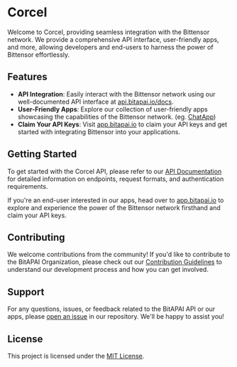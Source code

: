 # Corcel

Welcome to Corcel, providing seamless integration with the Bittensor network. We provide a comprehensive API interface, user-friendly apps, and more, allowing developers and end-users to harness the power of Bittensor effortlessly.

## Features

- **API Integration**: Easily interact with the Bittensor network using our well-documented API interface at [api.bitapai.io/docs](https://api.bitapai.io/docs).
- **User-Friendly Apps**: Explore our collection of user-friendly apps showcasing the capabilities of the Bittensor network. (eg. [ChatApp](https://chat.bitapai.io))
- **Claim Your API Keys**: Visit [app.bitapai.io](https://app.bitapai.io) to claim your API keys and get started with integrating Bittensor into your applications.

## Getting Started

To get started with the Corcel API, please refer to our [API Documentation](https://api.bitapai.io/docs) for detailed information on endpoints, request formats, and authentication requirements.

If you're an end-user interested in our apps, head over to [app.bitapai.io](https://app.bitapai.io) to explore and experience the power of the Bittensor network firsthand and claim your API keys.

## Contributing

We welcome contributions from the community! If you'd like to contribute to the BitAPAI Organization, please check out our [Contribution Guidelines](CONTRIBUTING.md) to understand our development process and how you can get involved.

## Support

For any questions, issues, or feedback related to the BitAPAI API or our apps, please [open an issue](https://github.com/bitAPAI/organization/issues) in our repository. We'll be happy to assist you!

## License

This project is licensed under the [MIT License](LICENSE).
